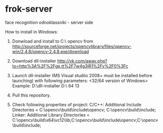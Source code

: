 frok-server
===========

face recognition odnoklassniki - server side

How to install in Windows:
1) Donwload and install to C:\ opencv from http://sourceforge.net/projects/opencvlibrary/files/opencv-win/2.4.8/opencv-2.4.8.exe/download
2) Download dll-installer http://vk.com/away.php?to=http%3A%2F%2Fge.tt%2F7w4g3IR1%2Fv%2F0%3Fc
3) Launch dll-installer (MS Visual studiio 2008+ must be installed before launching) with following parameters:
<path to dll-installer> <32/64 version of Windows> <MS Visual studio version>
Example: D:\dll-installer D:\ 64 13

4) Pull this repository.
5) Check following properties of project:
C/C++: Additional Include Directories = C:\opencv\build\include\opencv; C:\opencv\build\include;
Linker:
Additional Library Directories = C:\opencv\build\x64\vc12\lib;C:\opencv\build\include\opencv;C:\opencv\build\include;

